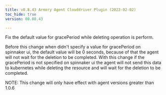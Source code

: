 ```yaml
---
title: v0.8.43 Armory Agent Clouddriver Plugin (2022-02-02)
toc_hide: true
version: 00.08.43

---
```


Fix the default value for gracePeriod while deleting operation is perform.

Before this change when didn't specify a value for gracePeriod on spinnaker ui, the default value will be 0 seconds, because of that the agent will not wait for the deletion to be completed.
With this change if the gracePeriod is not specified on spinnaker ui the agent will not send this data to kubernetes while deleting  the resource and will wait for the deletion to be completed.

NOTE: This change will only have effect with agent versions greater than 1.0.6
